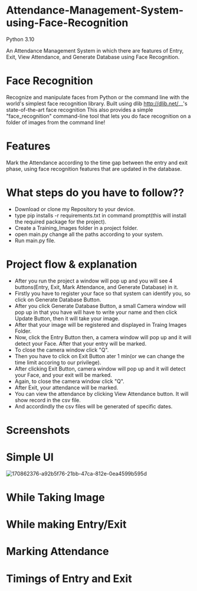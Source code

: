 # Attendance-Management-System-using-Face-Recognition

Python 3.10

An Attendance Management System in which there are features of Entry, Exit, View Attendance, and Generate Database using Face Recognition.

# Face Recognition
Recognize and manipulate faces from Python or the command line with the world's simplest face recognition library. Built using dlib <http://dlib.net/>__'s state-of-the-art face recognition This also provides a simple "face_recognition" command-line tool that lets you do face recognition on a folder of images from the command line!

# Features
Mark the Attendance according to the time gap between the entry and exit phase, using face recognition features that are updated in the database.

# What steps do you have to follow??
- Download or clone my Repository to your device.
- type pip installs -r requirements.txt in command prompt(this will install the required package for the project).
- Create a Training_Images folder in a project folder.
- open main.py change all the paths according to your system.
- Run main.py file.

# Project flow & explanation
- After you run the project a window will pop up and you will see 4 buttons(Entry, Exit, Mark Attendance, and Generate Database) in it.
- Firstly you have to register your face so that system can identify you, so click on Generate Database Button.
- After you click Generate Database Button, a small Camera window will pop up in that you have will have to write your name and then click Update Button, then it will take your image.
- After that your image will be registered and displayed in Traing Images Folder.
- Now, click the Entry Button then, a camera window will pop up and it will detect your Face. After that your entry will be marked.
- To close the camera window click "Q".
- Then you have to click on Exit Button ater 1 min(or we can change the time limit accoring to our privilege).
- After clicking Exit Button, camera window will pop up and it will detect your Face, and your exit will be marked.
- Again, to close the camera window click "Q".
- After Exit, your attendance will be marked.
- You can view the attendance by clicking View Attendance button. It will show record in the csv file.
- And accordindly the csv files will be generated of specific dates.
# Screenshots

# Simple UI
![170862376-a92b5f76-21bb-47ca-812e-0ea4599b595d](https://user-images.githubusercontent.com/67095509/235318661-93444efb-78d8-4e25-b8fc-c80ce23029c9.png)

# While Taking Image

# While making Entry/Exit

# Marking Attendance

# Timings of Entry and Exit


